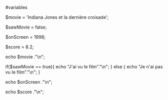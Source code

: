 #variables 

$movie = 'Indiana Jones et la dernière croisade';

$sawMovie = false;

$onScreen = 1998;

$score = 8.2;

echo $movie ."\n";

if($sawMovie == true){
    echo "J'ai vu le film"."\n";
} else {
    echo "Je n'ai pas vu le film"."\n";
}

echo $onScreen ."\n";

echo $score ."\n";
